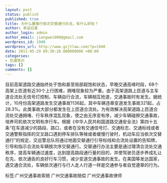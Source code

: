 ```yaml
---
layout: post
status: publish
published: true
title: 为什么要推行依次交替通行办法，有什么好处？
author: 本站记者
author_login: admin
author_email: jiangwei909@gmail.com
wordpress_id: 1940
wordpress_url: http://www.gzjtlaw.com/?p=1940
date: 2011-05-29 09:30:28.000000000 +08:00
categories:
- 交通常识
tags: []
comments: []
---
```

目前高架道路交通始终处于饱和甚至局部超饱和状态，早晚交通高峰时段，68个高架上匝道有近30个上行困难，拥堆现象较为严重。由于高架道路上匝道与主车道合流处无信号灯控制，车辆自行合流，车辆相互抢道，交通事故时有发生。据统计，10月份高架道路发生交通事故1136起，其中车辆违章变道发生事故321起，占28.3%。此类事故大部分都发生在上匝道合流处。为有效解决高架道路上匝道合流处交通拥堵、行车秩序混乱现象，使之由无序变有序，减少车辆碰擦交通事故，培养司机依次文明有序行车。根据《中华人民共和国道路交通安全法》第四十五条&ldquo;在车道减少的路段、路口，或者在没有交通信号灯、交通标志、交通标线或者交通警察指挥的交叉路口遇到停车排队等候或者缓慢行驶时，机动车应当依次交替通行&rdquo;的规定，交巡警总队将通过地面交替通行引导标线和合流处设置的告知牌，引导和指示合流处车辆按次序交替通行。交替通行办法主要是通过理清合流处交通秩序，提高车辆通过速度，达到提高路段通行量的目的，并使驾驶员逐步养成礼让在先、依次通告的良好行车习惯，减少变道交通事故的发生。在美国等发达国家，遇交通合流处，车辆依次通行与行人走人行道一样是交通参与者自觉遵章的行为。标签:广州交通事故索赔 广州交通事故赔偿 广州交通事故律师
